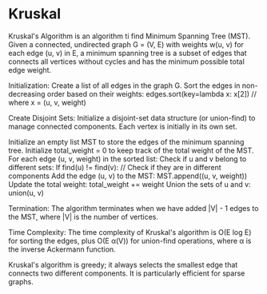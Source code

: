 # Kruskal


Kruskal's Algorithm is an algorithm ti find Minimum Spanning Tree (MST). Given a connected, undirected graph G = (V, E) with weights w(u, v) for each edge (u, v) in E, a minimum spanning tree is a subset of edges that connects all vertices without cycles and has the minimum possible total edge weight.


Initialization:
Create a list of all edges in the graph G.
Sort the edges in non-decreasing order based on their weights:
edges.sort(key=lambda x: x[2]) // where x = (u, v, weight)

Create Disjoint Sets:
Initialize a disjoint-set data structure (or union-find) to manage connected components.
Each vertex is initially in its own set.

Initialize an empty list MST to store the edges of the minimum spanning tree.
Initialize total_weight = 0 to keep track of the total weight of the MST.
For each edge (u, v, weight) in the sorted list:
Check if u and v belong to different sets:
If find(u) != find(v): // Check if they are in different components
Add the edge (u, v) to the MST:
MST.append((u, v, weight))
Update the total weight:
total_weight += weight
Union the sets of u and v:
union(u, v)

Termination:
The algorithm terminates when we have added |V| - 1 edges to the MST, where |V| is the number of vertices.

Time Complexity:
The time complexity of Kruskal's algorithm is O(E log E) for sorting the edges, plus O(E α(V)) for union-find operations, where α is the inverse Ackermann function.


Kruskal's algorithm is greedy; it always selects the smallest edge that connects two different components.
It is particularly efficient for sparse graphs.

